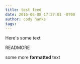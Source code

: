 ```yaml
---
title: test feed
date: 2016-06-08 17:27:01 -0700
author: cody hanks
tags: 
---
```


Here's some text

READMORE

some more **formatted** text
